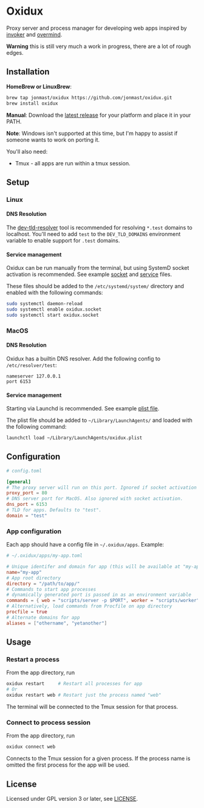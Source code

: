 Oxidux
======

Proxy server and process manager for developing web apps inspired by
[invoker](http://invoker.codemancers.com/) and
[overmind](https://github.com/DarthSim/overmind).


**Warning** this is still very much a work in progress, there are a lot of rough
edges.

## Installation

**HomeBrew or LinuxBrew**:
```sh
brew tap jonmast/oxidux https://github.com/jonmast/oxidux.git
brew install oxidux
```

**Manual**: Download the [latest
release](https://github.com/jonmast/oxidux/releases/latest) for your platform
and place it in your PATH.

**Note**: Windows isn't supported at this time, but I'm happy to assist if
someone wants to work on porting it.

You'll also need:
- Tmux - all apps are run within a tmux session.

## Setup
### Linux

#### DNS Resolution

The [dev-tld-resolver](https://github.com/puma/dev-tld-resolver) tool is
recommended for resolving `*.test` domains to localhost. You'll need to add
`test` to the `DEV_TLD_DOMAINS` environment variable to enable support for
`.test` domains.

#### Service management

Oxidux can be run manually from the terminal, but using SystemD socket
activation is recommended. See example [socket](examples/oxidux.socket) and
[service](examples/oxidux.service) files.

These files should be added to the `/etc/systemd/system/` directory and
enabled with the following commands:
```bash
sudo systemctl daemon-reload
sudo systemctl enable oxidux.socket
sudo systemctl start oxidux.socket
```


### MacOS
#### DNS Resolution

Oxidux has a builtin DNS resolver. Add the following config to
`/etc/resolver/test`:
```
nameserver 127.0.0.1
port 6153
```

#### Service management

Starting via Launchd is recommended. See example [plist
file](examples/oxidux.plist).

The plist file should be added to `~/Library/LaunchAgents/` and loaded with the
following command:
```bash
launchctl load ~/Library/LaunchAgents/oxidux.plist
```

## Configuration
```toml
# config.toml

[general]
# The proxy server will run on this port. Ignored if socket activation is used.
proxy_port = 80
# DNS server port for MacOS. Also ignored with socket activation.
dns_port = 6153
# TLD for apps. Defaults to "test".
domain = "test"
```

### App configuration

Each app should have a config file in `~/.oxidux/apps`. Example:
```toml
# ~/.oxidux/apps/my-app.toml

# Unique identifer and domain for app (this will be available at "my-app.test")
name="my-app"
# App root directory
directory = "/path/to/app/"
# Commands to start app processes
# dynamically generated port is passed in as an environment variable
commands = { web = "scripts/server -p $PORT", worker = "scripts/worker" }
# Alternatively, load commands from Procfile on app directory
procfile = true
# Alternate domains for app
aliases = ["othername", "yetanother"]
```

## Usage

### Restart a process
From the app directory, run
```bash
oxidux restart     # Restart all processes for app
# Or
oxidux restart web # Restart just the process named "web"
```

The terminal will be connected to the Tmux session for that process.

### Connect to process session
From the app directory, run
```bash
oxidux connect web
```

Connects to the Tmux session for a given process. If the process name is omitted
the first process for the app will be used.

## License
Licensed under GPL version 3 or later, see [LICENSE](LICENSE.md).
